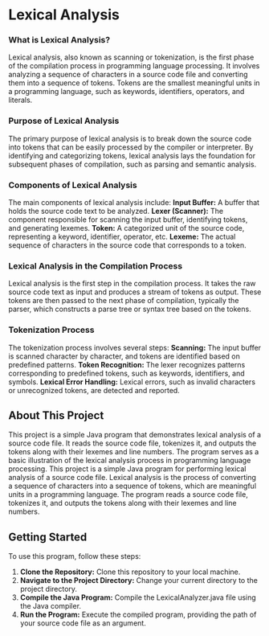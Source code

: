 # Lexical Analysis
### What is Lexical Analysis?
Lexical analysis, also known as scanning or tokenization, is the first phase of the compilation process in programming language processing. It involves analyzing a sequence of characters in a source code file and converting them into a sequence of tokens. Tokens are the smallest meaningful units in a programming language, such as keywords, identifiers, operators, and literals.

### Purpose of Lexical Analysis
The primary purpose of lexical analysis is to break down the source code into tokens that can be easily processed by the compiler or interpreter. By identifying and categorizing tokens, lexical analysis lays the foundation for subsequent phases of compilation, such as parsing and semantic analysis.

### Components of Lexical Analysis
The main components of lexical analysis include:
**Input Buffer:** A buffer that holds the source code text to be analyzed.
**Lexer (Scanner):** The component responsible for scanning the input buffer, identifying tokens, and generating lexemes.
**Token:** A categorized unit of the source code, representing a keyword, identifier, operator, etc.
**Lexeme:** The actual sequence of characters in the source code that corresponds to a token.

### Lexical Analysis in the Compilation Process
Lexical analysis is the first step in the compilation process. It takes the raw source code text as input and produces a stream of tokens as output. These tokens are then passed to the next phase of compilation, typically the parser, which constructs a parse tree or syntax tree based on the tokens.

### Tokenization Process
The tokenization process involves several steps:
**Scanning:** The input buffer is scanned character by character, and tokens are identified based on predefined patterns.
**Token Recognition:** The lexer recognizes patterns corresponding to predefined tokens, such as keywords, identifiers, and symbols.
**Lexical Error Handling:** Lexical errors, such as invalid characters or unrecognized tokens, are detected and reported.

## About This Project
This project is a simple Java program that demonstrates lexical analysis of a source code file. It reads the source code file, tokenizes it, and outputs the tokens along with their lexemes and line numbers. The program serves as a basic illustration of the lexical analysis process in programming language processing.
This project is a simple Java program for performing lexical analysis of a source code file. Lexical analysis is the process of converting a sequence of characters into a sequence of tokens, which are meaningful units in a programming language. The program reads a source code file, tokenizes it, and outputs the tokens along with their lexemes and line numbers.

## Getting Started
To use this program, follow these steps:
1. **Clone the Repository:** Clone this repository to your local machine.
2. **Navigate to the Project Directory:** Change your current directory to the project directory.
3. **Compile the Java Program:** Compile the LexicalAnalyzer.java file using the Java compiler.
4. **Run the Program:** Execute the compiled program, providing the path of your source code file as an argument.

